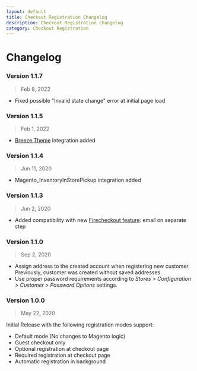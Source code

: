 ```yaml
---
layout: default
title: Checkout Registration Changelog
description: Checkout Registration changelog
category: Checkout Registration
---
```


# Changelog

### Version 1.1.7

> Feb 8, 2022

 -  Fixed possible "Invalid state change" error at initial page load

### Version 1.1.5

> Feb 1, 2022

 -  [Breeze Theme](https://breezefront.com) integration added

### Version 1.1.4

> Jun 11, 2020

 -  Magento_InventoryInStorePickup integration added

### Version 1.1.3

> Jun 2, 2020

 -  Added compatibility with new [Firecheckout feature](/m2/extensions/firecheckout/):
    email on separate step

### Version 1.1.0

> Sep 2, 2020

 -  Assign address to the created account when registering new customer.
    Previously, customer was created without saved addresses.
 -  Use proper password requirements according to
    _Stores > Configuration > Customer > Password Options_ settings.

### Version 1.0.0

> May 22, 2020

Initial Release with the following registration modes support:

 -  Default mode (No changes to Magento logic)
 -  Guest checkout only
 -  Optional registration at checkout page
 -  Required registration at checkout page
 -  Automatic registration in background
